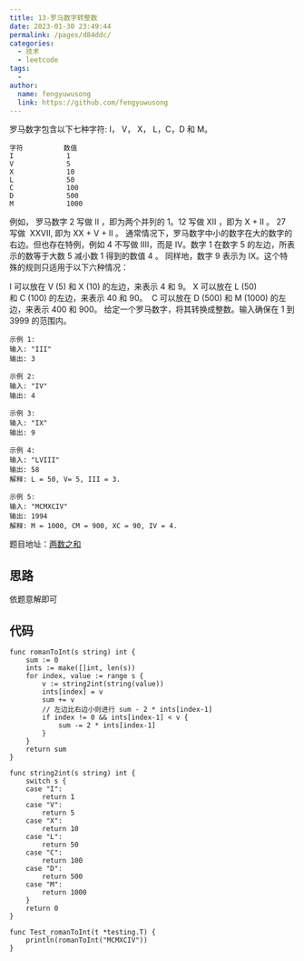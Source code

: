 ```yaml
---
title: 13-罗马数字转整数
date: 2023-01-30 23:49:44
permalink: /pages/d84ddc/
categories:
  - 技术
  - leetcode
tags:
  - 
author: 
  name: fengyuwusong
  link: https://github.com/fengyuwusong
---
```

罗马数字包含以下七种字符: I， V， X， L，C，D 和 M。
```
字符          数值
I             1
V             5
X             10
L             50
C             100
D             500
M             1000
```
例如， 罗马数字 2 写做 II ，即为两个并列的 1。12 写做 XII ，即为 X + II 。 27 写做  XXVII, 即为 XX + V + II 。
通常情况下，罗马数字中小的数字在大的数字的右边。但也存在特例，例如 4 不写做 IIII，而是 IV。数字 1 在数字 5 的左边，所表示的数等于大数 5 减小数 1 得到的数值 4 。
同样地，数字 9 表示为 IX。这个特殊的规则只适用于以下六种情况：

I 可以放在 V (5) 和 X (10) 的左边，来表示 4 和 9。
X 可以放在 L (50) 和 C (100) 的左边，来表示 40 和 90。 
C 可以放在 D (500) 和 M (1000) 的左边，来表示 400 和 900。
给定一个罗马数字，将其转换成整数。输入确保在 1 到 3999 的范围内。
```
示例 1:
输入: "III"
输出: 3

示例 2:
输入: "IV"
输出: 4

示例 3:
输入: "IX"
输出: 9

示例 4:
输入: "LVIII"
输出: 58
解释: L = 50, V= 5, III = 3.

示例 5:
输入: "MCMXCIV"
输出: 1994
解释: M = 1000, CM = 900, XC = 90, IV = 4.
```

题目地址：[两数之和](https://leetcode-cn.com/problems/roman-to-integer)
<!-- more -->

## 思路
依题意解即可

## 代码
```golang
func romanToInt(s string) int {
	sum := 0
	ints := make([]int, len(s))
	for index, value := range s {
		v := string2int(string(value))
		ints[index] = v
		sum += v
		// 左边比右边小则进行 sum - 2 * ints[index-1]
		if index != 0 && ints[index-1] < v {
			sum -= 2 * ints[index-1]
		}
	}
	return sum
}

func string2int(s string) int {
	switch s {
	case "I":
		return 1
	case "V":
		return 5
	case "X":
		return 10
	case "L":
		return 50
	case "C":
		return 100
	case "D":
		return 500
	case "M":
		return 1000
	}
	return 0
}

func Test_romanToInt(t *testing.T) {
	println(romanToInt("MCMXCIV"))
}
```
